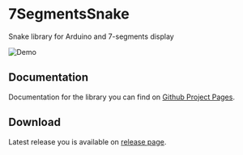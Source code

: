 # 7SegmentsSnake
Snake library for Arduino and 7-segments display

![Demo](https://liksu.github.io/7SegmentsSnake/demo.gif)

## Documentation
Documentation for the library you can find on [Github Project Pages](https://liksu.github.io/7SegmentsSnake/).

## Download
Latest release you is available on [release page](https://github.com/Liksu/7SegmentsSnake/releases).
